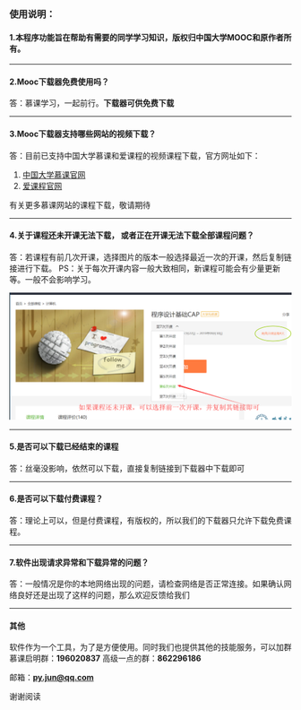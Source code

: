 ### **使用说明：**

#### 1.本程序功能旨在帮助有需要的同学学习知识，版权归中国大学MOOC和原作者所有。

------

#### 2.Mooc下载器免费使用吗？

答：慕课学习，一起前行。**下载器可供免费下载**

------

#### 3.Mooc下载器支持哪些网站的视频下载？

答：目前已支持中国大学慕课和爱课程的视频课程下载，官方网址如下：

1. [中国大学慕课官网](https://www.icourse163.org/)
2. [爱课程官网](http://www.icourses.cn)

有关更多慕课网站的课程下载，敬请期待

------

#### 4.关于课程还未开课无法下载， 或者正在开课无法下载全部课程问题？

答：若课程有前几次开课，选择图片的版本一般选择最近一次的开课，然后复制链接进行下载。
PS：关于每次开课内容一般大致相同，新课程可能会有少量更新等。一般不会影响学习。

![图片](./图片/help1.png)

------

#### 5.是否可以下载已经结束的课程

答：丝毫没影响，依然可以下载，直接复制链接到下载器中下载即可

------

#### 6.是否可以下载付费课程？

答：理论上可以，但是付费课程，有版权的，所以我们的下载器只允许下载免费课程。

------

#### 7.软件出现请求异常和下载异常的问题？

答：一般情况是你的本地网络出现的问题，请检查网络是否正常连接。如果确认网络良好还是出现了这样的问题，那么欢迎反馈给我们

------

#### 其他

软件作为一个工具，为了是方便使用。同时我们也提供其他的技能服务，可以加群
慕课启明群：**196020837**
高级一点的群：**862296186**

邮箱：**py.jun@qq.com**

谢谢阅读